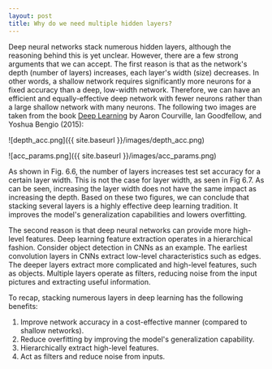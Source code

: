 ```yaml
---
layout: post
title: Why do we need multiple hidden layers?
---
```


Deep neural networks stack numerous hidden layers, although the reasoning behind this is yet unclear. However, there are a few strong arguments that we can accept. The first reason is that as the network's depth (number of layers) increases, each layer's width (size) decreases. In other words, a shallow network requires significantly more neurons for a fixed accuracy than a deep, low-width network. Therefore, we can have an efficient and equally-effective deep network with fewer neurons rather than a large shallow network with many neurons. The following two images are taken from the book [Deep Learning](https://www.deeplearningbook.org/) by Aaron Courville, Ian Goodfellow, and Yoshua Bengio (2015):

![depth_acc.png]({{ site.baseurl }}/images/depth_acc.png)

![acc_params.png]({{ site.baseurl }}/images/acc_params.png)

As shown in Fig. 6.6, the number of layers increases test set accuracy for a certain layer width.
This is not the case for layer width, as seen in Fig 6.7.
As can be seen, increasing the layer width does not have the same impact as increasing the depth.
Based on these two figures, we can conclude that stacking several layers is a highly effective deep learning tradition.
It improves the model's generalization capabilities and lowers overfitting.

The second reason is that deep neural networks can provide more high-level features. Deep learning feature extraction operates in a hierarchical fashion. Consider object detection in CNNs as an example. The earliest convolution layers in CNNs extract low-level characteristics such as edges. The deeper layers extract more complicated and high-level features, such as objects. Multiple layers operate as filters, reducing noise from the input pictures and extracting useful information.

To recap, stacking numerous layers in deep learning has the following benefits:

1. Improve network accuracy in a cost-effective manner (compared to shallow networks).
2. Reduce overfitting by improving the model's generalization capability.
3. Hierarchically extract high-level features.
4. Act as filters and reduce noise from inputs.